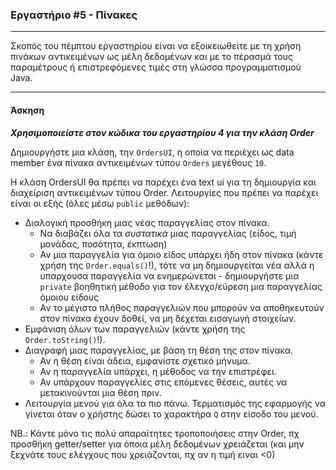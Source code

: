 ### Εργαστήριο #5 - Πίνακες
___
Σκοπός του πέμπτου εργαστηρίου είναι να εξοικειωθείτε με τη χρήση πινάκων αντικειμένων ως μέλη δεδομένων και
με το πέρασμά τους παραμέτρους ή επιστρεφόμενες τιμές στη γλώσσα προγραμματισμού Java.
___
#### Άσκηση ####
___Χρησιμοποιείστε στον κώδικα του εργαστηρίου 4 για την κλάση Order___

Δημιουργήστε μια κλάση, την `OrdersUI`, η οποία να περιέχει ως data member ένα πίνακα αντικειμένων τύπου `Orders` μεγέθους `10`.

Η κλάση OrdersUI θα πρέπει να παρέχει ένα text ui για τη δημιουργία και διαχείριση αντικειμένων τύπου Order. Λειτουργίες που πρέπει να παρέχει είναι οι εξής (όλες μέσω `public` μεθόδων):
* Διαλογική προσθήκη μιας νέας παραγγελίας στον πίνακα.
    * Να διαβάζει όλα τα _συστατικά_ μιας παραγγελίας (είδος, τιμή μονάδας, ποσότητα, έκπτωση)
    * Αν μια παραγγελία για όμοιο είδος υπάρχει ήδη στον πίνακα (κάντε χρήση της `Order.equals()`!), τότε να μη δημιουργείται νέα αλλά η υπαρχουσα παραγγελία να ενημερώνεται - δημιουργήστε μια `private` βοηθητική μέθοδο για τον έλεγχο/εύρεση μια παραγγελίας όμοιου είδους
    * Αν το μέγιστο πλήθος παραγγελιών που μπορούν να αποθηκευτούν στον πίνακα έχουν δοθεί, να μη δέχεται εισαγωγή στοιχείων.
* Εμφάνιση όλων των παραγγελιών (κάντε χρήση της `Order.toString()`!).
* Διαγραφή μιας παραγγελίας, με βάση τη θέση της στον πίνακα.
    * Αν η θέση είναι άδεια, εμφανίστε σχετικό μήνυμα.
    * Αν η παραγγελία υπάρχει, η μέθοδος να την επιστρέφει.
    * Αν υπάρχουν παραγγελίες στις επόμενες θέσεις, αυτές να μετακινούνται μια θέση πριν.
* Λειτουργία μενού για όλα τα πιο πάνω. Τερματισμός της εφαρμογής να γίνεται όταν ο χρήστης δώσει το χαρακτήρα `Q` στην είσοδο του μενού.

NB.: Κάντε μόνο τις πολύ απαραίτητες τροποποιήσεις στην Order, πχ προσθήκη getter/setter για όποια
μέλη δεδομένων χρειάζεται (και μην ξεχνάτε τους ελέγχους που χρειάζονται, πχ αν η τιμή ειναι <0)
